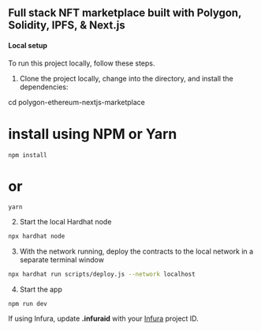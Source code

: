 ## Full stack NFT marketplace built with Polygon, Solidity, IPFS, & Next.js 
#### Local setup

To run this project locally, follow these steps.

1. Clone the project locally, change into the directory, and install the dependencies:

cd polygon-ethereum-nextjs-marketplace

# install using NPM or Yarn
```
npm install
```
# or
```
yarn
```

2. Start the local Hardhat node

```sh
npx hardhat node
```

3. With the network running, deploy the contracts to the local network in a separate terminal window

```sh
npx hardhat run scripts/deploy.js --network localhost
```

4. Start the app

```
npm run dev
```

If using Infura, update __.infuraid__ with your [Infura](https://infura.io/) project ID.
